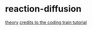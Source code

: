 # reaction-diffusion



[theory](https://www.karlsims.com/rd.html) 
[ credits to the coding train tutorial](https://www.youtube.com/watch?v=BV9ny785UNc)
